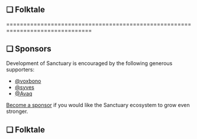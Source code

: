 ## <span id="section:folktale">❑ Folktale</span>

===============================================================================

## <span id="section:sponsors">❑ Sponsors</span>

Development of Sanctuary is encouraged by the following generous supporters:

  - [@voxbono](https://github.com/voxbono)
  - [@syves](https://github.com/syves)
  - [@Avaq](https://github.com/Avaq)

[Become a sponsor](https://github.com/sponsors/davidchambers) if you would like
the Sanctuary ecosystem to grow even stronger.

## <span id="section:folktale">❑ Folktale</span>
